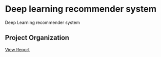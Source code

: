 Deep learning recommender system
==============================

Deep Learning recommender system

Project Organization
------------
[View Report](reports/Report.pdf)


